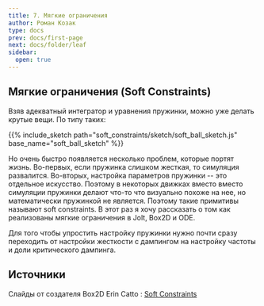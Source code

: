 ```yaml
---
title: 7. Мягкие ограничения
author: Роман Козак
type: docs
prev: docs/first-page
next: docs/folder/leaf
sidebar:
  open: true
---
```


<script src = "{{site.baseurl}}/assets/scripts/libs/p5.min.js"></script>
<script src = "{{site.baseurl}}/assets/scripts/libs/p5.scribble.js"></script>
<script src = "{{site.baseurl}}/assets/scripts/libs/math.js"></script>

<script src = "{{site.baseurl}}/assets/scripts/common/base_vis.js"> </script>
<script src = "{{site.baseurl}}/assets/scripts/common/sc_grid.js"> </script>
<script src = "{{site.baseurl}}/assets/scripts/common/main_vis.js"></script>
<script src = "{{site.baseurl}}/assets/scripts/common/color_scheme.js"></script>
<script src = "{{site.baseurl}}/assets/scripts/common/common_vis.js"></script>


<script src = "{{site.baseurl}}/assets/scripts/soft_constraints/soft_ball.js"></script>

## Мягкие ограничения (Soft Constraints)
<div>
Взяв адекватный интегратор и уравнения пружинки, можно уже делать крутые вещи. По типу таких:

{{% include_sketch path="soft_constraints/sketch/soft_ball_sketch.js" base_name="soft_ball_sketch" %}}

Но очень быстро появляется несколько проблем, которые портят жизнь. Во-первых, если пружинка слишком жесткая, то симуляция развалится. Во-вторых, настройка параметров пружинки -- это отдельное искусство.
Поэтому в некоторых движках вместо вместо симуляции пружинки
делают что-то что визуально похоже на нее, но математически пружинкой не является. Поэтому такие примитивы называют soft constraints.
В этот раз я хочу рассказать о том как реализованы мягкие ограничения в Jolt, Box2D и ODE. 

Для того чтобы упростить настройку пружинки нужно почти сразу переходить от настройки жесткости с дампингом на настройку частоты и доли критического дампинга.

</div>


## Источники
Слайды от создателя Box2D Erin Catto : [Soft Constraints](https://box2d.org/files/ErinCatto_SoftConstraints_GDC2011.pdf)
